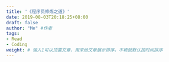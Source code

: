 ```yaml
---
title: '《程序员修炼之道》'
date: 2019-08-03T20:18:25+08:00
draft: false
author: "Me" #作者
tags: 
- Read
- Coding
weight: # 输入1可以顶置文章，用来给文章展示排序，不填就默认按时间排序
---
```


